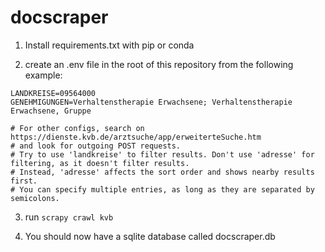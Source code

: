 # docscraper

1. Install requirements.txt with pip or conda

2. create an .env file in the root of this repository from the following example:
```
LANDKREISE=09564000
GENEHMIGUNGEN=Verhaltenstherapie Erwachsene; Verhaltenstherapie Erwachsene, Gruppe

# For other configs, search on https://dienste.kvb.de/arztsuche/app/erweiterteSuche.htm
# and look for outgoing POST requests.
# Try to use 'landkreise' to filter results. Don't use 'adresse' for filtering, as it doesn't filter results.
# Instead, 'adresse' affects the sort order and shows nearby results first.
# You can specify multiple entries, as long as they are separated by semicolons.
```

3. run ```scrapy crawl kvb```

4. You should now have a sqlite database called docscraper.db